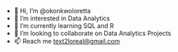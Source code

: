 - 👋 Hi, I’m @okonkwoloretta
- 👀 I’m interested in Data Analytics
- 🌱 I’m currently learning SQL and R
- 💞️ I’m looking to collaborate on Data Analytics Projects
- 📫 Reach me text2loreal@gmail.com

<!---
okonkwoloretta/okonkwoloretta is a ✨ special ✨ repository because its `README.md` (this file) appears on your GitHub profile.
You can click the Preview link to take a look at your changes.
--->
